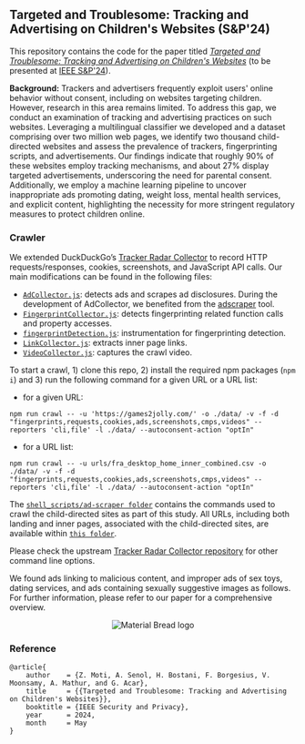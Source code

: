 ## Targeted and Troublesome: Tracking and Advertising on Children's Websites (S&P'24)

This repository contains the code for the paper titled [_Targeted and Troublesome: Tracking and Advertising on Children's Websites_](https://arxiv.org/abs/2308.04887) (to be presented at [IEEE S&P'24](https://sp2024.ieee-security.org/)).

**Background:** Trackers and advertisers frequently exploit users' online behavior without consent, including on websites targeting children. However, research in this area remains limited. To address this gap, we conduct an examination of tracking and advertising practices on such websites. Leveraging a multilingual classifier we developed and a dataset comprising over two million web pages, we identify two thousand child-directed websites and assess the prevalence of trackers, fingerprinting scripts, and advertisements. Our findings indicate that roughly 90% of these websites employ tracking mechanisms, and about 27% display targeted advertisements, underscoring the need for parental consent. Additionally, we employ a machine learning pipeline to uncover inappropriate ads promoting dating, weight loss, mental health services, and explicit content, highlighting the necessity for more stringent regulatory measures to protect children online.

### Crawler
We extended DuckDuckGo’s [Tracker Radar Collector](https://github.com/duckduckgo/tracker-radar-collector) to record HTTP requests/responses, cookies,
screenshots, and JavaScript API calls. Our main modifications can be found in the following files:
- [`AdCollector.js`](https://github.com/asumansenol/targeted-and-troublesome-crawler/blob/main/collectors/AdCollector.js): detects ads and scrapes ad
disclosures. During the development of AdCollector, we benefited from the [adscraper](https://github.com/UWCSESecurityLab/adscraper) tool.
- [`FingerprintCollector.js`](https://github.com/asumansenol/targeted-and-troublesome-crawler/blob/main/collectors/FingerprintCollector.js): detects fingerprinting related function calls and property accesses.
- [`fingerprintDetection.js`](https://github.com/asumansenol/targeted-and-troublesome-crawler/blob/main/helpers/fingerprintDetection.js): instrumentation for fingerprinting detection.
- [`LinkCollector.js`](https://github.com/asumansenol/targeted-and-troublesome-crawler/blob/main/collectors/LinkCollector.js): extracts inner page links.
- [`VideoCollector.js`](https://github.com/asumansenol/targeted-and-troublesome-crawler/blob/main/collectors/VideoCollector.js): captures the crawl video.

To start a crawl, 1) clone this repo, 2) install the required npm packages (`npm i`) and 3) run the following command for a given URL or a URL list:

- for a given URL: 

```npm run crawl -- -u 'https://games2jolly.com/' -o ./data/ -v -f -d "fingerprints,requests,cookies,ads,screenshots,cmps,videos" --reporters 'cli,file' -l ./data/ --autoconsent-action "optIn"```

- for a URL list: 

```npm run crawl -- -u urls/fra_desktop_home_inner_combined.csv -o ./data/ -v -f -d "fingerprints,requests,cookies,ads,screenshots,cmps,videos" --reporters 'cli,file' -l ./data/ --autoconsent-action "optIn"```

The [`shell_scripts/ad-scraper folder`](https://github.com/asumansenol/targeted-and-troublesome-crawler/blob/main/shell_scripts/ad-scraper) contains the commands used to crawl the child-directed sites as part of this study.
All URLs, including both landing and inner pages, associated with the child-directed sites, are available within [`this folder`](https://github.com/asumansenol/targeted-and-troublesome-crawler/blob/main/urls).

Please check the upstream [Tracker Radar Collector repository](https://github.com/duckduckgo/tracker-radar-collector/) for other command line options.

We found ads linking to malicious content, and improper ads of sex toys, dating services, and ads containing sexually suggestive images as follows. For further information, please refer to our paper for a comprehensive overview.
<p align="center">
    <img src="https://github-production-user-asset-6210df.s3.amazonaws.com/48864422/281004761-45e7659b-fef0-49aa-adf1-d776cb7dca62.png?X-Amz-Algorithm=AWS4-HMAC-SHA256&X-Amz-Credential=AKIAIWNJYAX4CSVEH53A%2F20231107%2Fus-east-1%2Fs3%2Faws4_request&X-Amz-Date=20231107T102230Z&X-Amz-Expires=300&X-Amz-Signature=962089726876944688519766e179ad1b9e4a0f44592b113f9104d14117d06d3c&X-Amz-SignedHeaders=host&actor_id=48864422&key_id=0&repo_id=715520577" alt="Material Bread logo">
</p>


### Reference
```
@article{
    author    = {Z. Moti, A. Senol, H. Bostani, F. Borgesius, V. Moonsamy, A. Mathur, and G. Acar},
    title     = {{Targeted and Troublesome: Tracking and Advertising on Children's Websites}},
    booktitle = {IEEE Security and Privacy},
    year      = 2024,
    month     = May
}
```
